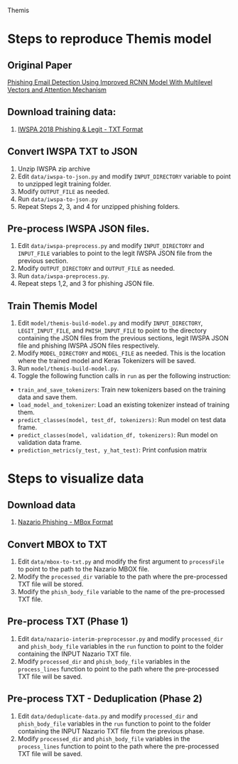 Themis

# Steps to reproduce Themis model

## Original Paper
[Phishing Email Detection Using Improved RCNN Model With Multilevel Vectors and Attention Mechanism](https://ieeexplore.ieee.org/document/8701426)

## Download training data:

1) [IWSPA 2018 Phishing & Legit - TXT Format](https://github.com/BarathiGanesh-HB/IWSPA-AP/blob/master/data/Dataset_Full_Header_Training.zip)

## Convert IWSPA TXT to JSON

1) Unzip IWSPA zip archive
2) Edit `data/iwspa-to-json.py` and modify `INPUT_DIRECTORY` variable to point to unzipped legit training folder.
3) Modify `OUTPUT_FILE` as needed.
4) Run `data/iwspa-to-json.py`
5) Repeat Steps 2, 3, and 4 for unzipped phishing folders.

## Pre-process IWSPA JSON files.

1) Edit `data/iwspa-preprocess.py` and modify `INPUT_DIRECTORY` and `INPUT_FILE` variables to point to the legit IWSPA JSON file from the previous section.
2) Modify `OUTPUT_DIRECTORY` and `OUTPUT_FILE` as needed.
3) Run `data/iwspa-preprocess.py`.
4) Repeat steps 1,2, and 3 for phishing JSON file.

## Train Themis Model
1) Edit `model/themis-build-model.py` and modify `INPUT_DIRECTORY`, `LEGIT_INPUT_FILE`, and `PHISH_INPUT_FILE` to point to the directory containing the JSON files from the previous sections, legit IWSPA JSON file and phishing IWSPA JSON files respectively.
2) Modify `MODEL_DIRECTORY` and `MODEL_FILE` as needed. This is the location where the trained model and Keras Tokenizers will be saved.
3) Run `model/themis-build-model.py`.
4) Toggle the following function calls in `run` as per the following instruction:
  - `train_and_save_tokenizers`: Train new tokenizers based on the training data and save them.
  - `load_model_and_tokenizer`: Load an existing tokenizer instead of training them.
  - `predict_classes(model, test_df, tokenizers)`: Run model on test data frame.
  - `predict_classes(model, validation_df, tokenizers)`: Run model on validation data frame.
  - `prediction_metrics(y_test, y_hat_test)`: Print confusion matrix
  
 # Steps to visualize data
 
 ## Download data
 
 1) [Nazario Phishing - MBox Format](https://monkey.org/~jose/phishing/phishing3.mbox)
 
 ## Convert MBOX to TXT
 
 1) Edit `data/mbox-to-txt.py` and modify the first argument to `processFile` to point to the path to the Nazario MBOX file.
 2) Modify the `processed_dir` variable to the path where the pre-processed TXT file will be stored.
 3) Modify the `phish_body_file` variable to the name of the pre-processed TXT file.
 
 ## Pre-process TXT (Phase 1)
 
 1) Edit `data/nazario-interim-preprocessor.py` and modify `processed_dir` and `phish_body_file` variables in the `run` function to point to the folder containing the INPUT Nazario TXT file.
 2) Modify `processed_dir` and `phish_body_file` variables in the `process_lines` function to point to the path where the pre-processed TXT file will be saved.
 
 ## Pre-process TXT - Deduplication (Phase 2)
 
  1) Edit `data/deduplicate-data.py` and modify `processed_dir` and `phish_body_file` variables in the `run` function to point to the folder containing the INPUT Nazario TXT file from the previous phase.
 2) Modify `processed_dir` and `phish_body_file` variables in the `process_lines` function to point to the path where the pre-processed TXT file will be saved.
